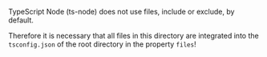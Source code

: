 TypeScript Node (ts-node) does not use files, include or exclude, by default.

Therefore it is necessary that all files in this directory are integrated into the `tsconfig.json` 
of the root directory in the property `files`!